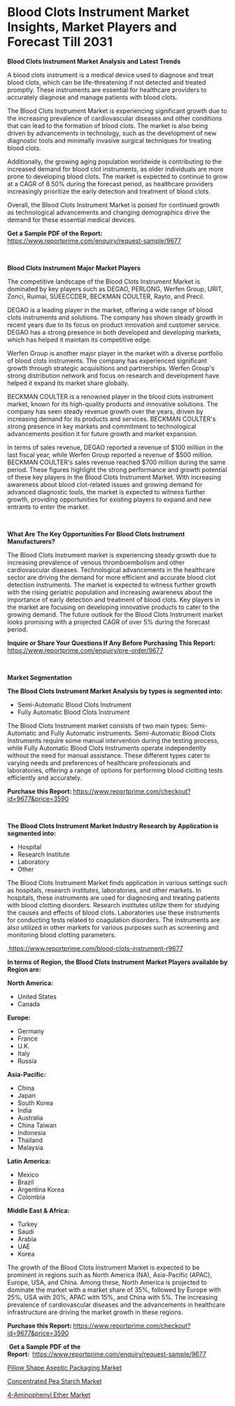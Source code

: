 <p><h1>Blood Clots Instrument Market Insights, Market Players and Forecast Till 2031</h1></p><p><strong>Blood Clots Instrument Market Analysis and Latest Trends</strong></p>
<p><p>A blood clots instrument is a medical device used to diagnose and treat blood clots, which can be life-threatening if not detected and treated promptly. These instruments are essential for healthcare providers to accurately diagnose and manage patients with blood clots.</p><p>The Blood Clots Instrument Market is experiencing significant growth due to the increasing prevalence of cardiovascular diseases and other conditions that can lead to the formation of blood clots. The market is also being driven by advancements in technology, such as the development of new diagnostic tools and minimally invasive surgical techniques for treating blood clots.</p><p>Additionally, the growing aging population worldwide is contributing to the increased demand for blood clot instruments, as older individuals are more prone to developing blood clots. The market is expected to continue to grow at a CAGR of 8.50% during the forecast period, as healthcare providers increasingly prioritize the early detection and treatment of blood clots.</p><p>Overall, the Blood Clots Instrument Market is poised for continued growth as technological advancements and changing demographics drive the demand for these essential medical devices.</p></p>
<p><strong>Get a Sample PDF of the Report:&nbsp;</strong> <a href="https://www.reportprime.com/enquiry/request-sample/9677">https://www.reportprime.com/enquiry/request-sample/9677</a></p>
<p>&nbsp;</p>
<p><strong>Blood Clots Instrument Major Market Players</strong></p>
<p><p>The competitive landscape of the Blood Clots Instrument Market is dominated by key players such as DEGAO, PERLONG, Werfen Group, URIT, Zonci, Ruimai, SUEECCDER, BECKMAN COULTER, Rayto, and Precil. </p><p>DEGAO is a leading player in the market, offering a wide range of blood clots instruments and solutions. The company has shown steady growth in recent years due to its focus on product innovation and customer service. DEGAO has a strong presence in both developed and developing markets, which has helped it maintain its competitive edge.</p><p>Werfen Group is another major player in the market with a diverse portfolio of blood clots instruments. The company has experienced significant growth through strategic acquisitions and partnerships. Werfen Group's strong distribution network and focus on research and development have helped it expand its market share globally.</p><p>BECKMAN COULTER is a renowned player in the blood clots instrument market, known for its high-quality products and innovative solutions. The company has seen steady revenue growth over the years, driven by increasing demand for its products and services. BECKMAN COULTER's strong presence in key markets and commitment to technological advancements position it for future growth and market expansion.</p><p>In terms of sales revenue, DEGAO reported a revenue of $100 million in the last fiscal year, while Werfen Group reported a revenue of $500 million. BECKMAN COULTER's sales revenue reached $700 million during the same period. These figures highlight the strong performance and growth potential of these key players in the Blood Clots Instrument Market. With increasing awareness about blood clot-related issues and growing demand for advanced diagnostic tools, the market is expected to witness further growth, providing opportunities for existing players to expand and new entrants to enter the market.</p></p>
<p>&nbsp;</p>
<p><strong>What Are The Key Opportunities For Blood Clots Instrument Manufacturers?</strong></p>
<p><p>The Blood Clots Instrument market is experiencing steady growth due to increasing prevalence of venous thromboembolism and other cardiovascular diseases. Technological advancements in the healthcare sector are driving the demand for more efficient and accurate blood clot detection instruments. The market is expected to witness further growth with the rising geriatric population and increasing awareness about the importance of early detection and treatment of blood clots. Key players in the market are focusing on developing innovative products to cater to the growing demand. The future outlook for the Blood Clots Instrument market looks promising with a projected CAGR of over 5% during the forecast period.</p></p>
<p><strong>Inquire or Share Your Questions If Any Before Purchasing This Report:</strong> <a href="https://www.reportprime.com/enquiry/pre-order/9677">https://www.reportprime.com/enquiry/pre-order/9677</a></p>
<p>&nbsp;</p>
<p><strong>Market Segmentation</strong></p>
<p><strong>The Blood Clots Instrument Market Analysis by types is segmented into:</strong></p>
<p><ul><li>Semi-Automatic Blood Clots Instrument</li><li>Fully Automatic Blood Clots Instrument</li></ul></p>
<p><p>The Blood Clots Instrument market consists of two main types: Semi-Automatic and Fully Automatic instruments. Semi-Automatic Blood Clots Instruments require some manual intervention during the testing process, while Fully Automatic Blood Clots Instruments operate independently without the need for manual assistance. These different types cater to varying needs and preferences of healthcare professionals and laboratories, offering a range of options for performing blood clotting tests efficiently and accurately.</p></p>
<p><strong>Purchase this Report:&nbsp;</strong><a href="https://www.reportprime.com/checkout?id=9677&price=3590">https://www.reportprime.com/checkout?id=9677&price=3590</a></p>
<p>&nbsp;</p>
<p><strong>The Blood Clots Instrument Market Industry Research by Application is segmented into:</strong></p>
<p><ul><li>Hospital</li><li>Research Institute</li><li>Laboratory</li><li>Other</li></ul></p>
<p><p>The Blood Clots Instrument Market finds application in various settings such as hospitals, research institutes, laboratories, and other markets. In hospitals, these instruments are used for diagnosing and treating patients with blood clotting disorders. Research institutes utilize them for studying the causes and effects of blood clots. Laboratories use these instruments for conducting tests related to coagulation disorders. The instruments are also utilized in other markets for various purposes such as screening and monitoring blood clotting parameters.</p></p>
<p><a href="https://www.reportprime.com/blood-clots-instrument-r9677">&nbsp;https://www.reportprime.com/blood-clots-instrument-r9677</a></p>
<p><strong>In terms of Region, the Blood Clots Instrument Market Players available by Region are:</strong></p>
<p>
    <p> <strong> North America: </strong>
        <ul>
            <li>United States</li>
            <li>Canada</li>
        </ul>
        </p> 
    <p> <strong> Europe: </strong>
        <ul>
            <li>Germany</li>
            <li>France</li>
            <li>U.K.</li>
            <li>Italy</li>
            <li>Russia</li>
        </ul>
        </p> 
    <p> <strong> Asia-Pacific: </strong>
        <ul>
            <li>China</li>
            <li>Japan</li>
            <li>South Korea</li>
            <li>India</li>
            <li>Australia</li>
            <li>China Taiwan</li>
            <li>Indonesia</li>
            <li>Thailand</li>
            <li>Malaysia</li>
        </ul>
        </p> 
    <p> <strong> Latin America: </strong>
        <ul>
            <li>Mexico</li>
            <li>Brazil</li>
            <li>Argentina Korea</li>
            <li>Colombia</li>
        </ul>
        </p> 
    <p> <strong> Middle East & Africa: </strong>
        <ul>
            <li>Turkey</li>
            <li>Saudi</li>
            <li>Arabia</li>
            <li>UAE</li>
            <li>Korea</li>
        </ul>
    </p>
    </p>
<p><p>The growth of the Blood Clots Instrument Market is expected to be prominent in regions such as North America (NA), Asia-Pacific (APAC), Europe, USA, and China. Among these, North America is projected to dominate the market with a market share of 35%, followed by Europe with 25%, USA with 20%, APAC with 15%, and China with 5%. The increasing prevalence of cardiovascular diseases and the advancements in healthcare infrastructure are driving the market growth in these regions.</p></p>
<p><strong>Purchase this Report: </strong><a href="https://www.reportprime.com/checkout?id=9677&price=3590">https://www.reportprime.com/checkout?id=9677&price=3590</a></p>
<p>&nbsp;<strong>Get a Sample PDF of the Report:&nbsp;&nbsp;</strong><a href="https://www.reportprime.com/enquiry/request-sample/9677">https://www.reportprime.com/enquiry/request-sample/9677</a></p>
<p><strong></strong></p>
<p><p><a href="https://www.linkedin.com/pulse/decoding-pillow-shape-aseptic-packaging-market-deep-dive-latest-bwe9e?trackingId=swF8vFnxkCdmbB96LlFntw%3D%3D">Pillow Shape Aseptic Packaging Market</a></p><p><a href="https://www.linkedin.com/pulse/concentrated-pea-starch-market-provides-comprehensive-7z5fe?trackingId=IUHgW4n1Ihh3zSa%2BquvTBQ%3D%3D">Concentrated Pea Starch Market</a></p><p><a href="https://www.linkedin.com/pulse/4-aminophenyl-ether-market-growth-trends-covid-19-impact-pab5e?trackingId=hUnaF8RLysTwuD8ny%2BrQlg%3D%3D">4-Aminophenyl Ether Market</a></p></p>